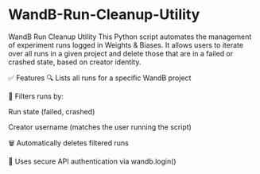 # WandB-Run-Cleanup-Utility
WandB Run Cleanup Utility
This Python script automates the management of experiment runs logged in Weights & Biases. It allows users to iterate over all runs in a given project and delete those that are in a failed or crashed state, based on creator identity.

✅ Features
🔍 Lists all runs for a specific WandB project

🧠 Filters runs by:

Run state (failed, crashed)

Creator username (matches the user running the script)

🗑️ Automatically deletes filtered runs

🔐 Uses secure API authentication via wandb.login()
